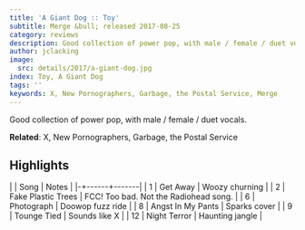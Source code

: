 ```yaml
---
title: 'A Giant Dog :: Toy'
subtitle: Merge &bull; released 2017-08-25
category: reviews
description: Good collection of power pop, with male / female / duet vocals.
author: jclacking
image:
  src: details/2017/a-giant-dog.jpg
index: Toy, A Giant Dog
tags: ''
keywords: X, New Pornographers, Garbage, the Postal Service, Merge
---
```

Good collection of power pop, with male / female / duet vocals.<!--more-->

**Related**: X, New Pornographers, Garbage, the Postal Service

## Highlights

| | Song | Notes |
|-+------+-------|
| 1 | Get Away | Woozy churning |
| 2 | Fake Plastic Trees | FCC! Too bad. Not the Radiohead song. |
| 6 | Photograph | Doowop fuzz ride |
| 8 | Angst In My Pants | Sparks cover |
| 9 | Tounge Tied | Sounds like X |
| 12 | Night Terror | Haunting jangle |

